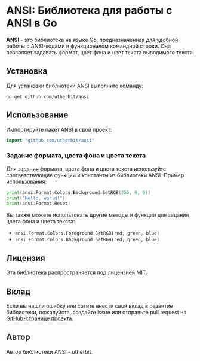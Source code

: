 # ANSI: Библиотека для работы с ANSI в Go

**ANSI** - это библиотека на языке Go, предназначенная для удобной работы с ANSI-кодами и функционалом командной строки. Она позволяет задавать формат, цвет фона и цвет текста выводимого текста.

## Установка

Для установки библиотеки ANSI выполните команду:

```shell
go get github.com/utherbit/ansi
```

## Использование

Импортируйте пакет ANSI в свой проект:

```go
import "github.com/utherbit/ansi"
```

### Задание формата, цвета фона и цвета текста

Для задания формата, цвета фона и цвета текста используйте соответствующие функции и константы из библиотеки ANSI. Пример использования:

```go
print(ansi.Format.Colors.Background.SetRGB(255, 0, 0))
print("Hello, world!")
print(ansi.Format.Reset)
```

Вы также можете использовать другие методы и функции для задания цвета фона и цвета текста:
- `ansi.Format.Colors.Foreground.SetRGB(red, green, blue)`
- `ansi.Format.Colors.Background.SetRGB(red, green, blue)`



## Лицензия

Эта библиотека распространяется под лицензией [MIT](LICENSE).

## Вклад

Если вы нашли ошибку или хотите внести свой вклад в развитие библиотеки, пожалуйста, создайте issue или отправьте pull request на [GitHub-странице проекта](https://github.com/utherbit/ansi).

## Автор

Автор библиотеки ANSI - utherbit.
